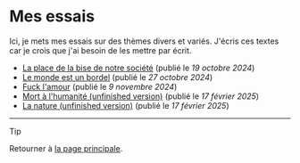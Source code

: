 # Mes essais

Ici, je mets mes essais sur des thèmes divers et variés. J'écris ces textes car je crois que j'ai besoin de les mettre par écrit.


- [La place de la bise de notre société](2024-10-19_bise.md) (publié le *19 octobre 2024*)
- [Le monde est un bordel](2024-10-27_le-monde-est-un-bordel.md) (publié le *27 octobre 2024*)
- [Fuck l'amour](2024-11-09_fuck-lamour.md) (publié le *9 novembre 2024*)
- [Mort à l'humanité (unfinished version)](2025-02-17_mort-a-l-humanite_unfinished-version.md) (publié le *17 février 2025*)
- [La nature (unfinished version)](2025-02-17_la-nature_unfinished-version.md) (publié le *17 février 2025*)


<!--
- [Model](20xx-mm-dd_model.md) (publié le *[**???**]*)
-->


---

> [!TIP]  
> Retourner à [la page principale](https://github.com/peche-public/.github/blob/main/profile/README.md).
